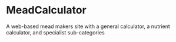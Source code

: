 # MeadCalculator
A web-based mead makers site with a general calculator, a nutrient calculator, and specialist sub-categories
